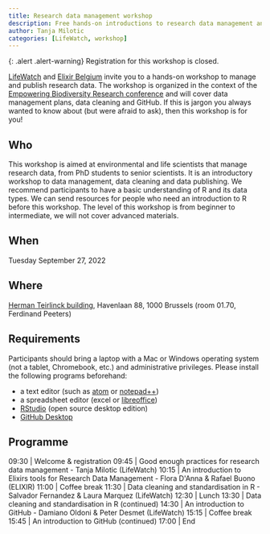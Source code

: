 ```yaml
---
title: Research data management workshop
description: Free hands-on introductions to research data management and publication.
author: Tanja Milotic
categories: [LifeWatch, workshop]
---
```


{: .alert .alert-warning}
Registration for this workshop is closed.

[LifeWatch](https://www.lifewatch.be/) and [Elixir Belgium](https://www.elixir-belgium.org/) invite you to a hands-on workshop to manage and publish research data. The workshop is organized in the context of the [Empowering Biodiversity Research conference](https://www.biodiversity.be/4443) and will cover data management plans, data cleaning and GitHub. If this is jargon you always wanted to know about (but were afraid to ask), then this workshop is for you!

## Who

This workshop is aimed at environmental and life scientists that manage research data, from PhD students to senior scientists. It is an introductory workshop to data management, data cleaning and data publishing. We recommend participants to have a basic understanding of R and its data types. We can send resources for people who need an introduction to R before this workshop. The level of this workshop is from beginner to intermediate, we will not cover advanced materials. 

## When

Tuesday September 27, 2022

## Where

[Herman Teirlinck building](https://www.vlaanderen.be/vlaamse-overheid/gebouwen/herman-teirlinckgebouw), Havenlaan 88, 1000 Brussels (room 01.70, Ferdinand Peeters)

## Requirements

Participants should bring a laptop with a Mac or Windows operating system (not a tablet, Chromebook, etc.) and administrative privileges. Please install the following programs beforehand:
- a text editor (such as [atom](https://atom.io/) or [notepad++](https://notepad-plus-plus.org/))
- a spreadsheet editor (excel or [libreoffice](https://www.libreoffice.org/))
- [RStudio](https://rstudio.com/products/rstudio/#Desktop) (open source desktop edition)
- [GitHub Desktop](https://desktop.github.com/)

## Programme

09:30 | Welcome & registration
09:45 | Good enough practices for research data management - Tanja Milotic (LifeWatch)
10:15 | An introduction to Elixirs tools for Research Data Management - Flora D'Anna & Rafael Buono (ELIXIR)
11:00 | Coffee break
11:30 | Data cleaning and standardisation in R - Salvador Fernandez & Laura Marquez (LifeWatch)
12:30 | Lunch
13:30 | Data cleaning and standardisation in R (continued)
14:30 | An introduction to GitHub - Damiano Oldoni & Peter Desmet (LifeWatch)
15:15 | Coffee break
15:45 | An introduction to GitHub (continued)
17:00 | End

